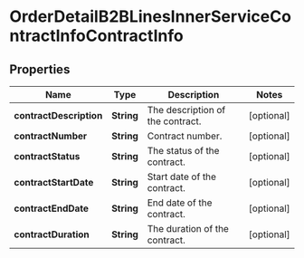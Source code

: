 

# OrderDetailB2BLinesInnerServiceContractInfoContractInfo


## Properties

| Name | Type | Description | Notes |
|------------ | ------------- | ------------- | -------------|
|**contractDescription** | **String** | The description of the contract. |  [optional] |
|**contractNumber** | **String** | Contract number. |  [optional] |
|**contractStatus** | **String** | The status of the contract. |  [optional] |
|**contractStartDate** | **String** | Start date of the contract. |  [optional] |
|**contractEndDate** | **String** | End date of the contract. |  [optional] |
|**contractDuration** | **String** | The duration of the contract. |  [optional] |



